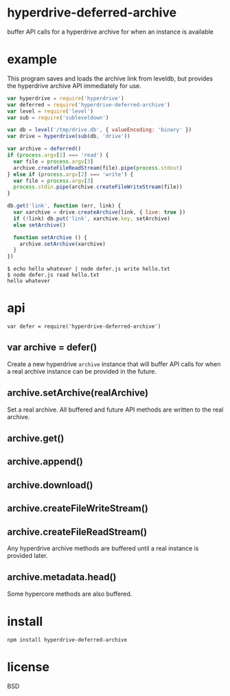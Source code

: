 # hyperdrive-deferred-archive

buffer API calls for a hyperdrive archive for when an instance is available

# example

This program saves and loads the archive link from leveldb, but provides the
hyperdrive archive API immediately for use.

``` js
var hyperdrive = require('hyperdrive')
var deferred = require('hyperdrive-deferred-archive')
var level = require('level')
var sub = require('subleveldown')

var db = level('/tmp/drive.db', { valueEncoding: 'binary' })
var drive = hyperdrive(sub(db, 'drive'))

var archive = deferred()
if (process.argv[2] === 'read') {
  var file = process.argv[3]
  archive.createFileReadStream(file).pipe(process.stdout)
} else if (process.argv[2] === 'write') {
  var file = process.argv[3]
  process.stdin.pipe(archive.createFileWriteStream(file))
}

db.get('link', function (err, link) {
  var xarchive = drive.createArchive(link, { live: true })
  if (!link) db.put('link', xarchive.key, setArchive)
  else setArchive()

  function setArchive () {
    archive.setArchive(xarchive)
  }
})
```

```
$ echo hello whatever | node defer.js write hello.txt
$ node defer.js read hello.txt
hello whatever
```

# api

```
var defer = require('hyperdrive-deferred-archive')
```

## var archive = defer()

Create a new hyperdrive `archive` instance that will buffer API calls for when a
real archive instance can be provided in the future.

## archive.setArchive(realArchive)

Set a real archive. All buffered and future API methods are written to the real
archive.

## archive.get()
## archive.append()
## archive.download()
## archive.createFileWriteStream()
## archive.createFileReadStream()

Any hyperdrive archive methods are buffered until a real instance is provided
later.

## archive.metadata.head()

Some hypercore methods are also buffered.

# install

```
npm install hyperdrive-deferred-archive
```

# license

BSD
